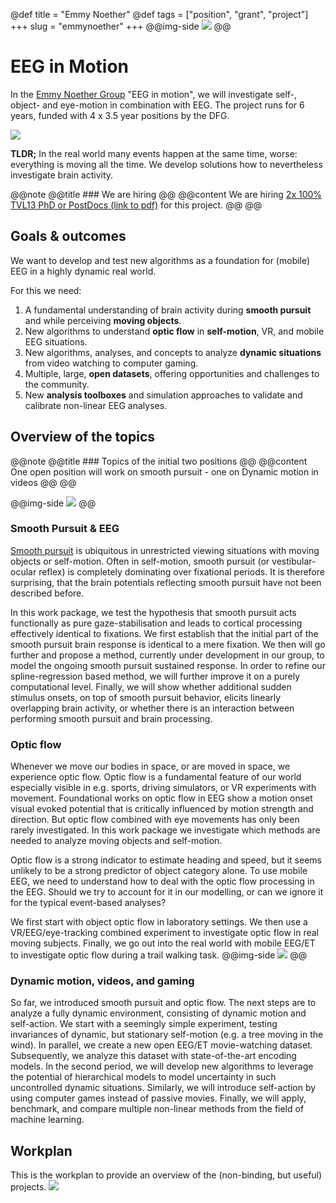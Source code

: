 @def title = "Emmy Noether"
@def tags = ["position", "grant", "project"]
+++
slug = "emmynoether"
+++
@@img-side ![](../assets/img/website_EN_logo.svg) @@
# EEG in Motion



In the [Emmy Noether Group](https://www.dfg.de/de/foerderung/foerdermoeglichkeiten/programme/einzelfoerderung/emmy-noether) "EEG in motion", we will investigate self-, object- and eye-motion in combination with EEG. The project runs for 6 years, funded with 4 x 3.5 year positions by the DFG.

![](../assets/img/website_EN_events.svg)

**TLDR;** In the real world many events happen at the same time, worse: everything is moving all the time. We develop solutions how to nevertheless investigate brain activity.




@@note @@title ### We are hiring @@ @@content  We are hiring [2x 100% TVL13 PhD or PostDocs (link to pdf)](../assets/hiring/2024-05-27_emmyNoether.pdf) for this project.  @@ @@






## Goals & outcomes


We want to develop and test new algorithms as a foundation for (mobile) EEG in a highly dynamic real world.

For this we need:

1. A fundamental understanding of brain activity during **smooth pursuit** and while perceiving **moving objects**.
2. New algorithms to understand **optic flow** in **self-motion**, VR, and mobile EEG situations.
3. New algorithms, analyses, and concepts to analyze **dynamic situations** from video watching to computer gaming.
4. Multiple, large, **open datasets**, offering opportunities and challenges to the community.
5. New **analysis toolboxes** and simulation approaches to validate and calibrate non-linear EEG analyses.




## Overview of the topics

@@note @@title ### Topics of the initial two positions @@ @@content One open position will work on smooth pursuit - one on Dynamic motion in videos @@ @@

@@img-side ![](../assets/img/s-ccs-21.jpg) @@
### Smooth Pursuit & EEG
[Smooth pursuit](https://en.wikipedia.org/wiki/Smooth_pursuit) is ubiquitous in unrestricted viewing situations with moving objects or self-motion. Often in self-motion, smooth pursuit (or vestibular-ocular reflex) is completely dominating over fixational periods. It is therefore surprising, that the brain potentials reflecting smooth pursuit have not been described before.

In this work package, we test the hypothesis that smooth pursuit acts functionally as pure gaze-stabilisation and leads to cortical processing effectively identical to fixations. We first establish that the initial part of the smooth pursuit brain response is identical to a mere fixation. We then will go further and propose a method, currently under development in our group, to model the ongoing smooth pursuit sustained response. In order to refine our spline-regression based method, we will further improve it on a purely computational level. Finally, we will show whether additional sudden stimulus onsets, on top of smooth pursuit behavior, elicits linearly overlapping brain activity, or whether there is an interaction between performing smooth pursuit and brain processing.

### Optic flow

Whenever we move our bodies in space, or are moved in space, we experience optic flow. Optic flow is a fundamental feature of our world especially visible in e.g. sports, driving simulators, or VR experiments with movement. Foundational works on optic flow in EEG show a motion onset visual evoked potential that is critically influenced by motion strength and direction. But optic flow combined with eye movements has only been rarely investigated. In this work package we investigate which methods are needed to analyze moving objects and self-motion.

Optic flow is a strong indicator to estimate heading and speed, but it seems unlikely to be a strong predictor of object category alone. To use mobile EEG, we need to understand how to deal with the optic flow processing in the EEG. Should we try to account for it in our modelling, or can we ignore it for the typical event-based analyses? 

We first start with object optic flow in laboratory settings. We then use a VR/EEG/eye-tracking combined experiment to investigate optic flow in real moving subjects. Finally, we go out into the real world with mobile EEG/ET to investigate optic flow during a trail walking task.
@@img-side ![](../assets/img/s-ccs-18.jpg) @@

### Dynamic motion, videos, and gaming
So far, we introduced smooth pursuit and optic flow. The next steps are to analyze a fully dynamic environment, consisting of dynamic motion and self-action. We start with a seemingly simple experiment, testing invariances of dynamic, but stationary self-motion (e.g. a tree moving in the wind). In parallel, we create a new open EEG/ET movie-watching dataset. Subsequently, we analyze this dataset with state-of-the-art encoding models. In the second period, we will develop new algorithms to leverage the potential of hierarchical models to model uncertainty in such uncontrolled dynamic situations. Similarly, we will introduce self-action by using computer games instead of passive movies. Finally, we will apply, benchmark, and compare multiple non-linear methods from the field of machine learning.


## Workplan
This is the workplan to provide an overview of the (non-binding, but useful) projects.
![](../assets/img/website_EN_gant.svg)

